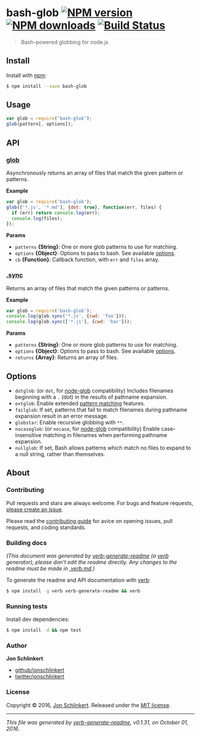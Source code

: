 # bash-glob [![NPM version](https://img.shields.io/npm/v/bash-glob.svg?style=flat)](https://www.npmjs.com/package/bash-glob) [![NPM downloads](https://img.shields.io/npm/dm/bash-glob.svg?style=flat)](https://npmjs.org/package/bash-glob) [![Build Status](https://img.shields.io/travis/jonschlinkert/bash-glob.svg?style=flat)](https://travis-ci.org/jonschlinkert/bash-glob)

> Bash-powered globbing for node.js

## Install

Install with [npm](https://www.npmjs.com/):

```sh
$ npm install --save bash-glob
```

## Usage

```js
var glob = require('bash-glob');
glob(pattern[, options]);
```

## API

### [glob](index.js#L33)

Asynchronously returns an array of files that match the given pattern or patterns.

**Example**

```js
var glob = require('bash-glob');
glob(['*.js', '*.md'], {dot: true}, function(err, files) {
  if (err) return console.log(err);
  console.log(files);
});
```

**Params**

* `patterns` **{String}**: One or more glob patterns to use for matching.
* `options` **{Object}**: Options to pass to bash. See available [options](#options).
* `cb` **{Function}**: Callback function, with `err` and `files` array.

### [.sync](index.js#L97)

Returns an array of files that match the given patterns or patterns.

**Example**

```js
var glob = require('bash-glob');
console.log(glob.sync('*.js', {cwd: 'foo'}));
console.log(glob.sync(['*.js'], {cwd: 'bar'}));
```

**Params**

* `patterns` **{String}**: One or more glob patterns to use for matching.
* `options` **{Object}**: Options to pass to bash. See available [options](#options).
* `returns` **{Array}**: Returns an array of files.

## Options

* `dotglob`: (or `dot`, for [node-glob](https://github.com/Crafity/node-glob) compatibility) Includes filenames beginning with a `.` (dot) in the results of pathname expansion.
* `extglob`: Enable extended [pattern matching](http://wiki.bash-hackers.org/syntax/pattern) features.
* `failglob`: If set, patterns that fail to match filenames during pathname expansion result in an error message.
* `globstar`: Enable recursive globbing with `**`.
* `nocaseglob`: (or `nocase`, for [node-glob](https://github.com/Crafity/node-glob) compatibility) Enable case-insensitive matching in filenames when performing pathname expansion.
* `nullglob`: If set, Bash allows patterns which match no files to expand to a null string, rather than themselves.

## About

### Contributing

Pull requests and stars are always welcome. For bugs and feature requests, [please create an issue](../../issues/new).

Please read the [contributing guide](.github/contributing.md) for avice on opening issues, pull requests, and coding standards.

### Building docs

_(This document was generated by [verb-generate-readme](https://github.com/verbose/verb-generate-readme) (a [verb](https://github.com/verbose/verb) generator), please don't edit the readme directly. Any changes to the readme must be made in [.verb.md](.verb.md).)_

To generate the readme and API documentation with [verb](https://github.com/verbose/verb):

```sh
$ npm install -g verb verb-generate-readme && verb
```

### Running tests

Install dev dependencies:

```sh
$ npm install -d && npm test
```

### Author

**Jon Schlinkert**

* [github/jonschlinkert](https://github.com/jonschlinkert)
* [twitter/jonschlinkert](http://twitter.com/jonschlinkert)

### License

Copyright © 2016, [Jon Schlinkert](https://github.com/jonschlinkert).
Released under the [MIT license](https://github.com/jonschlinkert/bash-glob/blob/master/LICENSE).

***

_This file was generated by [verb-generate-readme](https://github.com/verbose/verb-generate-readme), v0.1.31, on October 01, 2016._